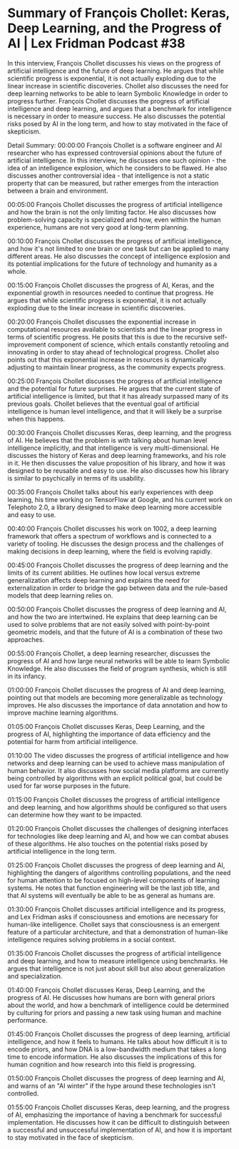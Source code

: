 # Summary of François Chollet: Keras, Deep Learning, and the Progress of AI | Lex Fridman Podcast #38

In this interview, François Chollet discusses his views on the progress of artificial intelligence and the future of deep learning. He argues that while scientific progress is exponential, it is not actually exploding due to the linear increase in scientific discoveries. Chollet also discusses the need for deep learning networks to be able to learn Symbolic Knowledge in order to progress further.
François Chollet discusses the progress of artificial intelligence and deep learning, and argues that a benchmark for intelligence is necessary in order to measure success. He also discusses the potential risks posed by AI in the long term, and how to stay motivated in the face of skepticism.

Detail Summary: 
00:00:00
François Chollet is a software engineer and AI researcher who has expressed controversial opinions about the future of artificial intelligence. In this interview, he discusses one such opinion - the idea of an intelligence explosion, which he considers to be flawed. He also discusses another controversial idea - that intelligence is not a static property that can be measured, but rather emerges from the interaction between a brain and environment.

00:05:00
François Chollet discusses the progress of artificial intelligence and how the brain is not the only limiting factor. He also discusses how problem-solving capacity is specialized and how, even within the human experience, humans are not very good at long-term planning.

00:10:00
François Chollet discusses the progress of artificial intelligence, and how it's not limited to one brain or one task but can be applied to many different areas. He also discusses the concept of intelligence explosion and its potential implications for the future of technology and humanity as a whole.

00:15:00
François Chollet discusses the progress of AI, Keras, and the exponential growth in resources needed to continue that progress. He argues that while scientific progress is exponential, it is not actually exploding due to the linear increase in scientific discoveries.

00:20:00
François Chollet discusses the exponential increase in computational resources available to scientists and the linear progress in terms of scientific progress. He posits that this is due to the recursive self-improvement component of science, which entails constantly retooling and innovating in order to stay ahead of technological progress. Chollet also points out that this exponential increase in resources is dynamically adjusting to maintain linear progress, as the community expects progress.

00:25:00
François Chollet discusses the progress of artificial intelligence and the potential for future surprises. He argues that the current state of artificial intelligence is limited, but that it has already surpassed many of its previous goals. Chollet believes that the eventual goal of artificial intelligence is human level intelligence, and that it will likely be a surprise when this happens.

00:30:00
François Chollet discusses Keras, deep learning, and the progress of AI. He believes that the problem is with talking about human level intelligence implicitly, and that intelligence is very multi-dimensional. He discusses the history of Keras and deep learning frameworks, and his role in it. He then discusses the value proposition of his library, and how it was designed to be reusable and easy to use. He also discusses how his library is similar to psychically in terms of its usability.

00:35:00
François Chollet talks about his early experiences with deep learning, his time working on TensorFlow at Google, and his current work on Telephoto 2.0, a library designed to make deep learning more accessible and easy to use.

00:40:00
François Chollet discusses his work on 1002, a deep learning framework that offers a spectrum of workflows and is connected to a variety of tooling. He discusses the design process and the challenges of making decisions in deep learning, where the field is evolving rapidly.

00:45:00
François Chollet discusses the progress of deep learning and the limits of its current abilities. He outlines how local versus extreme generalization affects deep learning and explains the need for externalization in order to bridge the gap between data and the rule-based models that deep learning relies on.

00:50:00
François Chollet discusses the progress of deep learning and AI, and how the two are intertwined. He explains that deep learning can be used to solve problems that are not easily solved with point-by-point geometric models, and that the future of AI is a combination of these two approaches.

00:55:00
François Chollet, a deep learning researcher, discusses the progress of AI and how large neural networks will be able to learn Symbolic Knowledge. He also discusses the field of program synthesis, which is still in its infancy.

01:00:00
François Chollet discusses the progress of AI and deep learning, pointing out that models are becoming more generalizable as technology improves. He also discusses the importance of data annotation and how to improve machine learning algorithms.

01:05:00
François Chollet discusses Keras, Deep Learning, and the progress of AI, highlighting the importance of data efficiency and the potential for harm from artificial intelligence.

01:10:00
The video discusses the progress of artificial intelligence and how networks and deep learning can be used to achieve mass manipulation of human behavior. It also discusses how social media platforms are currently being controlled by algorithms with an explicit political goal, but could be used for far worse purposes in the future.

01:15:00
François Chollet discusses the progress of artificial intelligence and deep learning, and how algorithms should be configured so that users can determine how they want to be impacted.

01:20:00
François Chollet discusses the challenges of designing interfaces for technologies like deep learning and AI, and how we can combat abuses of these algorithms. He also touches on the potential risks posed by artificial intelligence in the long term.

01:25:00
François Chollet discusses the progress of deep learning and AI, highlighting the dangers of algorithms controlling populations, and the need for human attention to be focused on high-level components of learning systems. He notes that function engineering will be the last job title, and that AI systems will eventually be able to be as general as humans are.

01:30:00
François Chollet discusses artificial intelligence and its progress, and Lex Fridman asks if consciousness and emotions are necessary for human-like intelligence. Chollet says that consciousness is an emergent feature of a particular architecture, and that a demonstration of human-like intelligence requires solving problems in a social context.

01:35:00
Francois Chollet discusses the progress of artificial intelligence and deep learning, and how to measure intelligence using benchmarks. He argues that intelligence is not just about skill but also about generalization and specialization.

01:40:00
François Chollet discusses Keras, Deep Learning, and the progress of AI. He discusses how humans are born with general priors about the world, and how a benchmark of intelligence could be determined by culturing for priors and passing a new task using human and machine performance.

01:45:00
François Chollet discusses the progress of deep learning, artificial intelligence, and how it feels to humans. He talks about how difficult it is to encode priors, and how DNA is a low-bandwidth medium that takes a long time to encode information. He also discusses the implications of this for human cognition and how research into this field is progressing.

01:50:00
François Chollet discusses the progress of deep learning and AI, and warns of an "AI winter" if the hype around these technologies isn't controlled.

01:55:00
François Chollet discusses Keras, deep learning, and the progress of AI, emphasizing the importance of having a benchmark for successful implementation. He discusses how it can be difficult to distinguish between a successful and unsuccessful implementation of AI, and how it is important to stay motivated in the face of skepticism.

